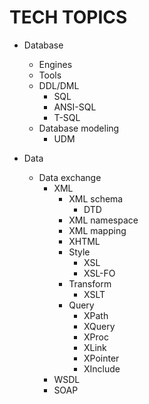 # TECH TOPICS

* Database
    * Engines
    * Tools
    * DDL/DML
      - SQL
      - ANSI-SQL
      - T-SQL
    * Database modeling
      - UDM

* Data
  * Data exchange
    * XML
      - XML schema
        - DTD
      - XML namespace
      - XML mapping
      - XHTML
      * Style
        - XSL
        - XSL-FO
      * Transform
        - XSLT
      * Query
        - XPath
        - XQuery
        - XProc
        - XLink
        - XPointer
        - XInclude
    - WSDL
    - SOAP

